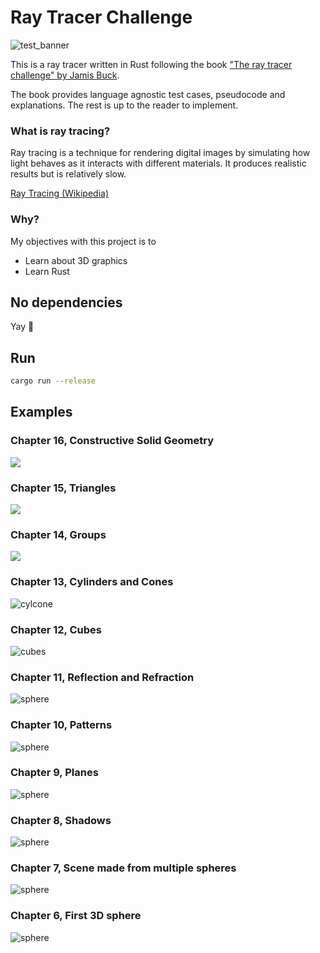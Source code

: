 # Ray Tracer Challenge
![test_banner](https://github.com/agentbellnorm/ray-tracer-challenge/actions/workflows/rust.yml/badge.svg)

This is a ray tracer written in Rust following the book ["The ray tracer challenge" by Jamis Buck](http://raytracerchallenge.com/). 

The book provides language agnostic test cases, pseudocode and explanations. The rest is up to the reader to implement.
### What is ray tracing?
Ray tracing is a technique for rendering digital images by simulating how light behaves as it interacts with different materials. It produces realistic results but is relatively slow.

[Ray Tracing (Wikipedia)](https://en.wikipedia.org/wiki/Ray_tracing_(graphics))

### Why?
My objectives with this project is to
* Learn about 3D graphics
* Learn Rust

## No dependencies
Yay 🎉

## Run
```sh
cargo run --release
```

## Examples

### Chapter 16, Constructive Solid Geometry
![](./doc/csg.png)

### Chapter 15, Triangles
![](./doc/astronaut.png)

### Chapter 14, Groups
![](./doc/hexagon.png)

### Chapter 13, Cylinders and Cones
![cylcone](./doc/cylinder_and_cone.png)

### Chapter 12, Cubes
![cubes](./doc/cubes.png)

### Chapter 11, Reflection and Refraction
![sphere](./doc/reflection_refraction.png)

### Chapter 10, Patterns
![sphere](./doc/patterns.png)

### Chapter 9, Planes
![sphere](./doc/scene_with_floor.png)

### Chapter 8, Shadows
![sphere](./doc/first_scene_shadows.png)

### Chapter 7, Scene made from multiple spheres
![sphere](./doc/first_scene.png)

### Chapter 6, First 3D sphere
![sphere](./doc/sphere.png)
